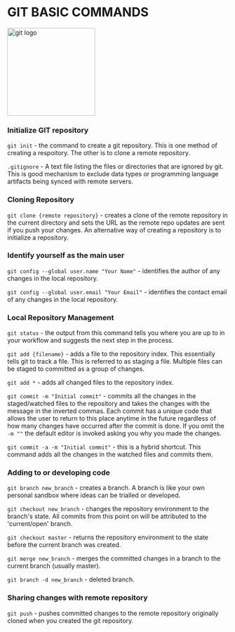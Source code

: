 # GIT BASIC COMMANDS

<img src="https://git-scm.com/images/logos/downloads/Git-Logo-2Color.png" alt="git logo" width=200>

### Initialize GIT repository

`git init` - the command to create a git repository. This is one method of creating a respoitory. The other is to clone a remote repository.

`.gitignore` - A text file listing the files or directories that are ignored by git. This is good mechanism to exclude data types or programming language artifacts being synced with remote servers.

### Cloning Repository

`git clone {remote repository}` - creates a clone of the remote repository in the current directory and sets the URL as the remote repo updates are sent if you push your changes. An alternative way of creating a repository is to initialize a repository.

### Identify yourself as the main user

`git config --global user.name "Your Name"` - identifies the author of any changes in the local repository.

`git config --global user.email "Your Email"` - identifies the contact email of any changes in the local repository.

### Local Repository Management

`git status` - the output from this command tells you where you are up to in your workflow and suggests the next step in the process.

`git add {filename}` - adds a file to the repository index. This essentially tells git to track a file. This is referred to as staging a file.  Multiple files can be staged to committed as a group of changes.

`git add *` - adds all changed files to the repository index.

`git commit -m "Initial commit"` - commits all the changes in the staged/watched files to the repository and takes the changes with the message in the inverted commas. Each commit has a unique code that allows the user to return to this place anytime in the future regardless of how many changes have occurred after the commit is done. If you omit the `-m ""` the default editor is invoked asking you why you made the changes. 

`git commit -a -m "Initial commit"` - this is a hybrid shortcut. This command adds all the changes in the watched files and commits them.

### Adding to or developing code

`git branch new_branch` - creates a branch. A branch is like your own personal sandbox where ideas can be trialled or developed. 

`git checkout new_branch` - changes the repository environment to the branch's state. All commits from this point on will be attributed to the 'current/open' branch.

`git checkout master` - returns the repository environment to the state before the current branch was created.

`git merge new_branch` - merges the committed changes in a branch to the current branch (usually master).

`git branch -d new_branch` - deleted branch.

### Sharing changes with remote repository

`git push` - pushes committed changes to the remote repository originally cloned when you created the git repository.
